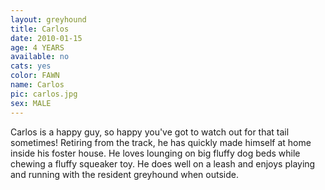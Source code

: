 ```yaml
---
layout: greyhound
title: Carlos
date: 2010-01-15
age: 4 YEARS
available: no
cats: yes
color: FAWN
name: Carlos
pic: carlos.jpg
sex: MALE
---
```


Carlos is a happy guy, so happy you've got to watch out for that tail sometimes! Retiring from the track, he has quickly
made himself at home inside his foster house. He loves lounging on big fluffy dog beds while chewing a fluffy squeaker
toy. He does well on a leash and enjoys playing and running with the resident greyhound when outside.
